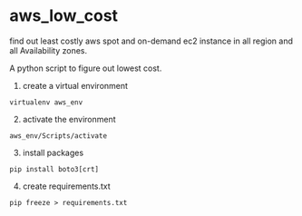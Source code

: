 # aws_low_cost
find out least costly aws spot and on-demand ec2 instance in all region and all Availability zones.

A python script to figure out lowest cost.

1. create a virtual environment
```
virtualenv aws_env
```

2. activate the environment 
```
aws_env/Scripts/activate
```

3. install packages
```
pip install boto3[crt]
```

4. create requirements.txt
```
pip freeze > requirements.txt
```

